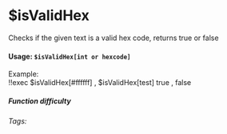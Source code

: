 # $isValidHex
Checks if the given text is a valid hex code, returns true or false

#### Usage: `$isValidHex[int or hexcode]`
Example:
<br/>
<discord-messages>
	<discord-message :bot="false" role-color="#ffcc9a" author="Member">
		!!exec $isValidHex[#ffffff] , $isValidHex[test]
	</discord-message>
	<discord-message :bot="true" role-color="#0099ff" author="Custom Command" avatar="https://media.discordapp.net/avatars/725721249652670555/781224f90c3b841ba5b40678e032f74a.webp">
		true , false
	</discord-message>
</discord-messages>

##### Function difficulty <Badge type="tip" text="Easy" vertical="middle" /> 
###### Tags:
<Badge type="tip" text="is" vertical="middle" /> 
<Badge type="tip" text="ValidHex" vertical="middle" /> 
